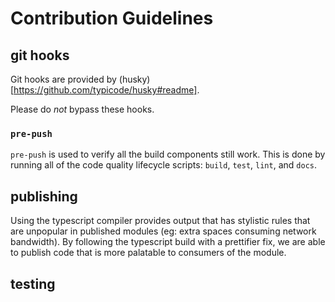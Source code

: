 # Contribution Guidelines

## git hooks

Git hooks are provided by (husky)[https://github.com/typicode/husky#readme].

Please do _not_ bypass these hooks.

### `pre-push`

`pre-push` is used to verify all the build components still work. This is done
by running all of the code quality lifecycle scripts: `build`, `test`, `lint`,
and `docs`.

## publishing

Using the typescript compiler provides output that has stylistic rules that are
unpopular in published modules (eg: extra spaces consuming network bandwidth).
By following the typescript build with a prettifier fix, we are able to publish
code that is more palatable to consumers of the module.

## testing
